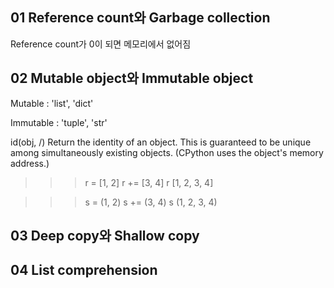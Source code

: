 ## 01 Reference count와 Garbage collection
Reference count가 0이 되면 메모리에서 없어짐
## 02 Mutable object와 Immutable object
Mutable : 'list', 'dict'

Immutable : 'tuple', 'str'

  id(obj, /)
    Return the identity of an object.
    This is guaranteed to be unique among simultaneously existing objects.
    (CPython uses the object's memory address.)

  >>> r = [1, 2]
  >>> r += [3, 4]
  >>> r
  [1, 2, 3, 4]

  >>> s = (1, 2)
  >>> s += (3, 4)
  >>> s
  (1, 2, 3, 4)



## 03 Deep copy와 Shallow copy
## 04 List comprehension
